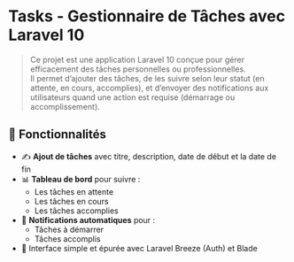 # Tasks - Gestionnaire de Tâches avec Laravel 10

> Ce projet est une application Laravel 10 conçue pour gérer efficacement des tâches personnelles ou professionnelles.  
> Il permet d’ajouter des tâches, de les suivre selon leur statut (en attente, en cours, accomplies), et d’envoyer des notifications aux utilisateurs quand une action est requise (démarrage ou accomplissement).  

## 🚀 Fonctionnalités

- ✍️ **Ajout de tâches** avec titre, description, date de début et la date de fin
- 📊 **Tableau de bord** pour suivre :
  - Les tâches en attente
  - Les tâches en cours
  - Les tâches accomplies
- 🔔 **Notifications automatiques** pour :
  - Tâches à démarrer
  - Tâches accomplis
- 📂 Interface simple et épurée avec Laravel Breeze (Auth) et Blade
